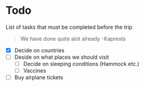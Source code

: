 # Todo

List of tasks that must be completed before the trip

> We have done quite alot already
>  -Kaprests

- [x] Decide on countries
- [ ] Deside on what places we should visit
  - [ ] Decide on sleeping conditions (Hammock etc.)
  - [ ] Vaccines
- [ ] Buy airplane tickets
